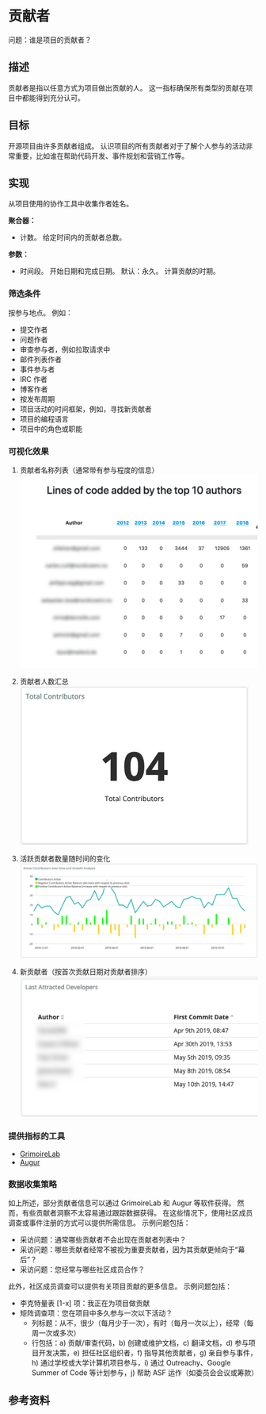 # 贡献者

问题：谁是项目的贡献者？

## 描述

贡献者是指以任意方式为项目做出贡献的人。 这一指标确保所有类型的贡献在项目中都能得到充分认可。

## 目标

开源项目由许多贡献者组成。 认识项目的所有贡献者对于了解个人参与的活动非常重要，比如谁在帮助代码开发、事件规划和营销工作等。

## 实现

从项目使用的协作工具中收集作者姓名。

**聚合器：**
* 计数。 给定时间内的贡献者总数。

**参数：**
* 时间段。 开始日期和完成日期。 默认：永久。 计算贡献的时期。

### 筛选条件

按参与地点。 例如：
* 提交作者
* 问题作者
* 审查参与者，例如拉取请求中
* 邮件列表作者
* 事件参与者
* IRC 作者
* 博客作者
* 按发布周期
* 项目活动的时间框架，例如，寻找新贡献者
* 项目的编程语言
* 项目中的角色或职能

### 可视化效果

1. 贡献者名称列表（通常带有参与程度的信息）<br /> ![贡献者名称和信息](images/contributors_top-contributor-info.png)

2. 贡献者人数汇总<br /> ![贡献者人数汇总](images/contributors_summary-contributor-number.png)

3. 活跃贡献者数量随时间的变化<br /> ![贡献者成长](images/contributors_growth.png)

4. 新贡献者（按首次贡献日期对贡献者排序）<br /> ![新贡献者](images/contributors_first-commit-date.png)

### 提供指标的工具

* [GrimoireLab](https://chaoss.github.io/grimoirelab/)
* [Augur](http://augur.osshealth.io/api_docs/#api-Evolution-Contributors_Repo_)

### 数据收集策略

如上所述，部分贡献者信息可以通过 GrimoireLab 和 Augur 等软件获得。 然而，有些贡献者洞察不太容易通过跟踪数据获得。 在这些情况下，使用社区成员调查或事件注册的方式可以提供所需信息。 示例问题包括：

* 采访问题：通常哪些贡献者不会出现在贡献者列表中？
* 采访问题：哪些贡献者经常不被视为重要贡献者，因为其贡献更倾向于“幕后”？
* 采访问题：您经常与哪些社区成员合作？

此外，社区成员调查可以提供有关项目贡献的更多信息。 示例问题包括：

* 李克特量表 [1-x] 项：我正在为项目做贡献
* 矩阵调查项：您在项目中多久参与一次以下活动？
  * 列标题：从不，很少（每月少于一次），有时（每月一次以上），经常（每周一次或多次）
  * 行包括：a) 贡献/审查代码，b) 创建或维护文档，c) 翻译文档，d) 参与项目开发决策，e) 担任社区组织者，f) 指导其他贡献者，g) 亲自参与事件，h) 通过学校或大学计算机项目参与，i) 通过 Outreachy、Google Summer of Code 等计划参与，j) 帮助 ASF 运作（如委员会会议或筹款）

## 参考资料

